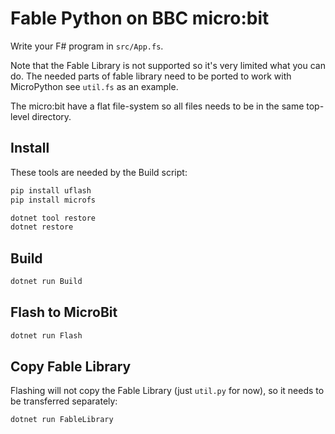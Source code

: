 # Fable Python on BBC micro:bit

Write your F# program in `src/App.fs`.

Note that the Fable Library is not supported so it's very limited what
you can do. The needed parts of fable library need to be ported to work
with MicroPython see `util.fs` as an example.

The micro:bit have a flat file-system so all files needs to be in the
same top-level directory.

## Install

These tools are needed by the Build script:

```sh
pip install uflash
pip install microfs

dotnet tool restore
dotnet restore
```

## Build

```sh
dotnet run Build
```

## Flash to MicroBit

```sh
dotnet run Flash
```

## Copy Fable Library

Flashing will not copy the Fable Library (just `util.py` for now), so it
needs to be transferred separately:

```sh
dotnet run FableLibrary
```

